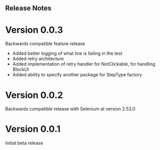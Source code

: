 ## Release Notes

# Version 0.0.3
Backwards compatible feature release 
* Added better logging of what line is failing in the test
* Added retry architecture 
* Added implementation of retry handler for NotClickable, for handling BlockUI
* Added ability to specify another package for StepType factory

# Version 0.0.2
Backwards compatible release with Selenium at version 2.53.0

# Version 0.0.1
Initial beta release

